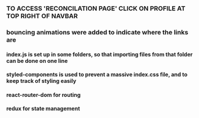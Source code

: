 #

### TO ACCESS 'RECONCILATION PAGE' CLICK ON PROFILE AT TOP RIGHT OF NAVBAR

### bouncing animations were added to indicate where the links are

#### index.js is set up in some folders, so that importing files from that folder can be done on one line

#### styled-components is used to prevent a massive index.css file, and to keep track of styling easily

#### react-router-dom for routing

#### redux for state management

